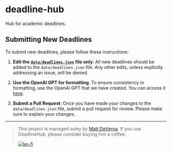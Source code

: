 # deadline-hub
Hub for academic deadlines.

## Submitting New Deadlines

To submit new deadlines, please follow these instructions:

1. **Edit the [`data/deadlines.json`](https://github.com/mr-devs/deadline-hub/blob/main/data/deadlines.json) file only**: All new deadlines should be added to the `data/deadlines.json` file. Any other edits, unless explicitly addressing an issue, will be denied.

2. **Use the OpenAI GPT for formatting**: To ensure consistency in formatting, use the OpenAI GPT that we have created. You can access it [here](https://chatgpt.com/g/g-67c62a6497d081918a7d0de2d1267137-deadline-hub-data-extractor).

3. **Submit a Pull Request**: Once you have made your changes to the `data/deadlines.json` file, submit a pull request for review. Please make sure to explain your changes.

---
> This project is managed soley by [Matt DeVerna](https://www.matthewdeverna.com).
> If you use DeadlineHub, please consider buying him a coffee.
>
> [![ko-fi](https://ko-fi.com/img/githubbutton_sm.svg)](https://ko-fi.com/C0C11BO4DS)